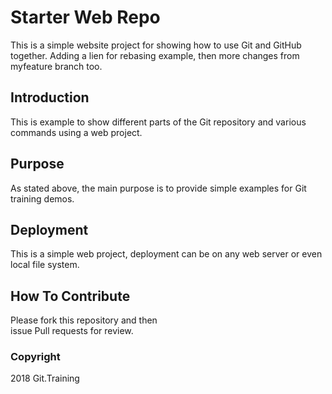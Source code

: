 # Starter Web Repo

This is a simple website project for 
showing how to use Git and GitHub together.
Adding a lien for rebasing example, then 
more changes from myfeature branch too.

## Introduction

This is example to show different parts
of the Git repository and various commands
using a web project.

## Purpose

As stated above, the main purpose is to 
provide simple examples for Git training
demos.

## Deployment

This is a simple web project, deployment 
can be on any web server or even local
file system.

## How To Contribute

Please fork this repository and then  
issue Pull requests for review.

### Copyright

2018 Git.Training